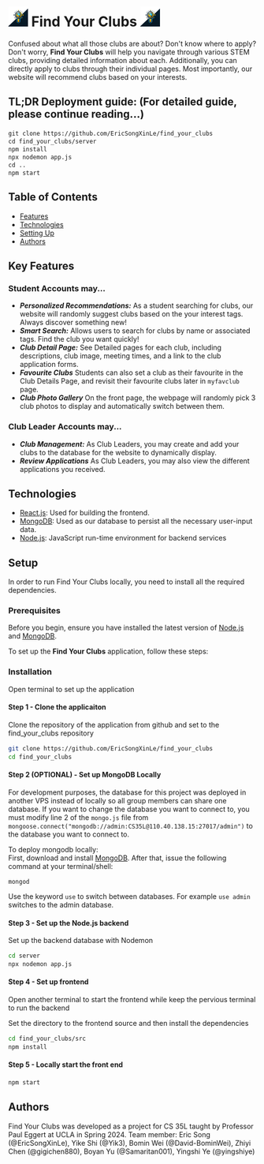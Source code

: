 # <img src="./src/images/logo.webp" width=40px> Find Your Clubs  <img src="./src/images/logo.webp" width=40px>

Confused about what all those clubs are about? Don't know where to apply? Don't worry, **Find Your Clubs** will help you navigate through various STEM clubs, providing detailed information about each. Additionally, you can directly apply to clubs through their individual pages. Most importantly, our website will recommend clubs based on your interests.

## TL;DR Deployment guide: (For detailed guide, please continue reading...)
```
git clone https://github.com/EricSongXinLe/find_your_clubs 
cd find_your_clubs/server
npm install
npx nodemon app.js
cd ..
npm start
```
## Table of Contents
- [Features](https://github.com/EricSongXinLe/find_your_clubs/tree/new-main?tab=readme-ov-file#feature)
- [Technologies](https://github.com/EricSongXinLe/find_your_clubs/tree/new-main?tab=readme-ov-file#technologies)
- [Setting Up](https://github.com/EricSongXinLe/find_your_clubs/tree/new-main?tab=readme-ov-file#setting-up)
- [Authors](https://github.com/EricSongXinLe/find_your_clubs/tree/new-main?tab=readme-ov-file#authors)

## Key Features
### Student Accounts may...
+ ***Personalized Recommendations:*** As a student searching for clubs, our website will randomly suggest clubs based on the your interest tags. Always discover something new!
+ ***Smart Search:*** Allows users to search for clubs by name or associated tags. Find the club you want quickly!
+ ***Club Detail Page:*** See Detailed pages for each club, including descriptions, club image, meeting times, and a link to the club application forms.
+ ***Favourite Clubs*** Students can also set a club as their favourite in the Club Details Page, and revisit their favourite clubs later in `myfavclub` page.
+ ***Club Photo Gallery*** On the front page, the webpage will randomly pick 3 club photos to display and automatically switch between them. 

### Club Leader Accounts may...
+ ***Club Management:*** As Club Leaders, you may create and add your clubs to the database for the website to dynamically display.
+ ***Review Applications*** As Club Leaders, you may also view the different applications you received.

## Technologies
+ [React.js](https://react.dev/): Used for building the frontend.
+ [MongoDB](https://mongodb.com/): Used as our database to persist all the necessary user-input data.
+ [Node.js](https://nodejs.org/en):  JavaScript run-time environment for backend services

## Setup
In order to run Find Your Clubs locally, you need to install all the required dependencies.

### Prerequisites 
Before you begin, ensure you have installed the latest version of [Node.js](https://nodejs.org/en/download/package-manager/) and [MongoDB](https://www.mongodb.com/try/download/community).

To set up the **Find Your Clubs** application, follow these steps:

### Installation
Open terminal to set up the application 

#### Step 1 - Clone the applicaiton 

Clone the repository of the application from github and set to the find_your_clubs repository
```bash
git clone https://github.com/EricSongXinLe/find_your_clubs 
cd find_your_clubs
```

#### Step 2 (OPTIONAL) - Set up MongoDB Locally

For development purposes, the database for this project was deployed in another VPS instead of locally so all group members can share one database. If you want to change the database you want to connect to, you must modify line 2 of the ``mongo.js`` file from ``mongoose.connect("mongodb://admin:CS35L@110.40.138.15:27017/admin")`` to the database you want to connect to.

To deploy mongodb locally:  
First, download and install [MongoDB](https://www.mongodb.com/try/download/community). After that, issue the following command at your terminal/shell:   
```
mongod
```
Use the keyword ``use`` to switch between databases. For example ``use admin`` switches to the admin database.


#### Step 3 - Set up the Node.js backend
Set up the backend database with Nodemon
```bash
cd server
npx nodemon app.js
```

#### Step 4 - Set up frontend

Open another terminal to start the frontend while keep the  pervious terminal to run the backend

Set the directory to the frontend source and then install the dependencies 
```bash
cd find_your_clubs/src
npm install
```


#### Step 5 - Locally start the front end 
```bash
npm start
```



## Authors
Find Your Clubs was developed as a project for CS 35L taught by Professor Paul Eggert at UCLA in Spring 2024. 
Team member: Eric Song (@EricSongXinLe), Yike Shi (@Yik3), Bomin Wei (@David-BominWei), Zhiyi Chen (@gigichen880), Boyan Yu (@Samaritan001), Yingshi Ye (@yingshiye)

